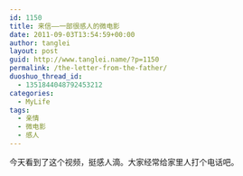 ```yaml
---
id: 1150
title: 来信——一部很感人的微电影
date: 2011-09-03T13:54:59+00:00
author: tanglei
layout: post
guid: http://www.tanglei.name/?p=1150
permalink: /the-letter-from-the-father/
duoshuo_thread_id:
  - 1351844048792453212
categories:
  - MyLife
tags:
  - 亲情
  - 微电影
  - 感人
---
```

今天看到了这个视频，挺感人滴。大家经常给家里人打个电话吧。